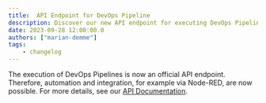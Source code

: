 ```yaml
---
title:  API Endpoint for DevOps Pipeline
description: Discover our new API endpoint for executing DevOps Pipelines, enabling automation and integration possibilities via Node-RED
date: 2023-09-28 12:00:00.0
authors: ["marian-demme"]
tags:
    - changelog
---
```


The execution of DevOps Pipelines is now an official API endpoint. Therefore, automation and integration, for example via Node-RED, are now possible. For more details, see our [API Documentation](/docs/api/).